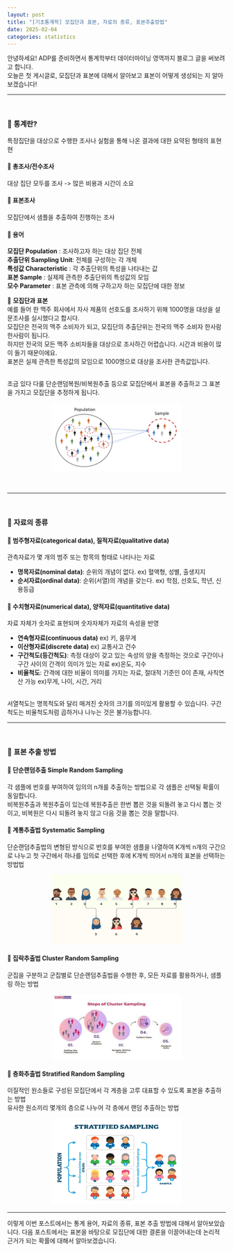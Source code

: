 ```yaml
---
layout: post
title: "[기초통계학] 모집단과 표본, 자료의 종류, 표본추출방법"
date: 2025-02-04
categories: statistics
---
```


안녕하세요! ADP를 준비하면서 통계학부터 데이터마이닝 영역까지 블로그 글을 써보려고 합니다.<br>
오늘은 첫 게시글로, 모집단과 표본에 대해서 알아보고 표본이 어떻게 생성되는 지 알아보겠습니다!
<br>

---

<br>

### 📌 **통계란?**

특정집단을 대상으로 수행한 조사나 실험을 통해 나온 결과에 대한 요약된 형태의 표현현

#### 📖 **총조사/전수조사**

대상 집단 모두를 조사 -> 많은 비용과 시간이 소요

#### 📖 **표본조사**

모집단에서 샘플을 추출하여 진행하는 조사

#### 📖 **용어**

**모집단 Population** : 조사하고자 하는 대상 집단 전체  
**추출단위 Sampling Unit**: 전체를 구성하는 각 개체  
**특성값 Characteristic** : 각 추출단위의 특성을 나타내는 값  
**표본 Sample** : 실제제 관측한 추출단위의 특성값의 모임  
**모수 Parameter** : 표본 관측에 의해 구하고자 하는 모집단에 대한 정보

🔎 **모집단과 표본**  
예를 들어 한 맥주 회사에서 자사 제품의 선호도를 조사하기 위해 1000명을 대상을 설문조사를 실시했다고 합시다.  
모집단은 전국의 맥주 소비자가 되고, 모집단의 추출단위는 전국의 맥주 소비자 한사람 한사람이 됩니다.  
하지만 전국의 모든 맥주 소비자들을 대상으로 조사하긴 어렵습니다. 시간과 비용이 많이 들기 때문이에요.  
표본은 실제 관측한 특성값의 모임으로 1000명으로 대상을 조사한 관측값입니다.

<br>
조금 있다 다룰 단순랜덤복원/비복원추출 등으로 모집단에서 표본을 추출하고 그 표본을 가지고 모집단을 추정하게 됩니다. 
<br>
<p align="center">
<img src="https://github.com/AhyeongJ/AhyeongJ.github.io/blob/main/image/populationsample.png?raw=true" alt="population and sample" height ="160" width="300">
</p>  <br>

---

<br>

### 📌 **자료의 종류**

#### 📖 **범주형자료(categorical data), 질적자료(qualitative data)**

관측자료가 몇 개의 범주 또는 항목의 형태로 나타나는 자료

- **명목자료(nominal data)**: 순위의 개념이 없다. ex) 혈액형, 성별, 출생지지
- **순서자료(ordinal data)**: 순위(서열)의 개념을 갖는다. ex) 학점, 선호도, 학년, 신용등급

#### 📖 **수치형자료(numerical data), 양적자료(quantitative data)**

자료 자체가 숫자로 표현되며 숫자자체가 자료의 속성을 반영

- **연속형자료(continuous data)** ex) 키, 몸무게
- **이산형자료(discrete data)** ex) 교통사고 건수
- **구간척도(등간척도)**: 측정 대상이 갖고 있는 속성의 양을 측정하는 것으로 구간이나 구간 사이의 간격이 의미가 있는 자료 ex)온도, 지수
- **비율척도**: 간격에 대한 비율이 의미를 가지는 자료, 절대적 기준인 0이 존재, 사칙연산 가능 ex)무게, 나이, 시간, 거리  
  <br>

서열척도는 명목척도와 달리 매겨진 숫자의 크기를 의미있게 활용할 수 있습니다. 구간척도는 비율척도처럼 곱하거나 나누는 것은 불가능합니다.
<br>

---

<br>

### 📌 **표본 추출 방법**

#### 📖 **단순랜덤추출 Simple Random Sampling**

각 샘플에 번호를 부여하여 임의의 n개를 추출하는 방법으로 각 샘플은 선택될 확률이 동일합니다.  
비복원추출과 복원추출이 있는데 복원추출은 한번 뽑은 것을 되돌려 놓고 다시 뽑는 것이고, 비복원은 다시 되돌려 놓지 않고 다음 것을 뽑는 것을 말합니다.

#### 📖 **계통추출법 Systematic Sampling**

단순랜덤추출법의 변형된 방식으로 번호를 부여한 샘플을 나열하여 K개씩 n개의 구간으로 나누고 첫 구간에서 하나를 임의로 선택한 후에 K개씩 띄어서 n개의 표본을 선택하는 방법법

<p align="center">
<img src="https://github.com/AhyeongJ/AhyeongJ.github.io/blob/main/image/systematic_sampling.png?raw=true" alt="systematic sampling" height ="160" width="300">
</p>

#### 📖 **집락추출법 Cluster Random Sampling**

군집을 구분하고 군집별로 단순랜덤추출법을 수행한 후, 모든 자료를 활용하거나, 샘플링 하는 방법

<p align="center">
<img src="https://github.com/AhyeongJ/AhyeongJ.github.io/blob/main/image/cluster_sampling.png?raw=true" alt="cluster random sampling" height ="150" width="300">
</p>

#### 📖 **층화추출법 Stratified Random Sampling**

이질적인 원소들로 구성된 모집단에서 각 계층을 고루 대표할 수 있도록 표본을 추출하는 방법  
유사한 원소끼리 몇개의 층으로 나누어 각 층에서 랜덤 추출하는 방법

<p align="center">
<img src="https://github.com/AhyeongJ/AhyeongJ.github.io/blob/main/image/stratified_sampling.png?raw=true" alt="stratified random sampling" height ="200" width="300">
</p>

<hr>
이렇게 이번 포스트에서는 통계 용어, 자료의 종류, 표본 추출 방법에 대해서 알아보았습니다.  
다음 포스트에서는 표본을 바탕으로 모집단에 대한 결론을 이끌어내는데 논리적 근거가 되는 확률에 대해서 알아보겠습니다.

